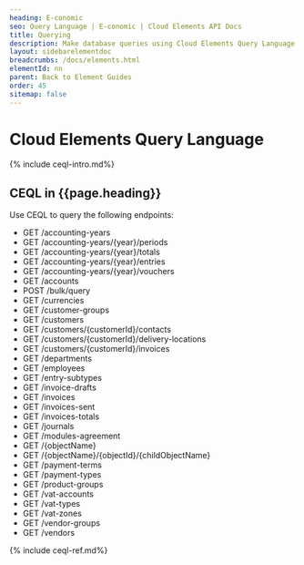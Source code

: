 ```yaml
---
heading: E-conomic
seo: Query Language | E-conomic | Cloud Elements API Docs
title: Querying
description: Make database queries using Cloud Elements Query Language.
layout: sidebarelementdoc
breadcrumbs: /docs/elements.html
elementId: nn
parent: Back to Element Guides
order: 45
sitemap: false
---
```


# Cloud Elements Query Language

{% include ceql-intro.md%}

## CEQL in {{page.heading}}

Use CEQL to query the following endpoints:

* GET /accounting-years
* GET /accounting-years/{year}/periods
* GET /accounting-years/{year}/totals
* GET /accounting-years/{year}/entries
* GET /accounting-years/{year}/vouchers
* GET /accounts
* POST /bulk/query
* GET /currencies
* GET /customer-groups
* GET /customers
* GET /customers/{customerId}/contacts
* GET /customers/{customerId}/delivery-locations
* GET /customers/{customerId}/invoices
* GET /departments
* GET /employees
* GET /entry-subtypes
* GET /invoice-drafts
* GET /invoices
* GET /invoices-sent
* GET /invoices-totals
* GET /journals
* GET /modules-agreement
* GET /{objectName}
* GET /{objectName}/{objectId}/{childObjectName}
* GET /payment-terms
* GET /payment-types
* GET /product-groups
* GET /vat-accounts
* GET /vat-types
* GET /vat-zones
* GET /vendor-groups
* GET /vendors

{% include ceql-ref.md%}
